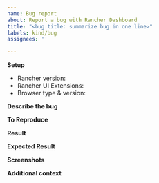 ```yaml
---
name: Bug report
about: Report a bug with Rancher Dashboard
title: "<bug title: summarize bug in one line>"
labels: kind/bug
assignees: ''

---
```

<!--------- For bugs and general issues --------->
**Setup**
- Rancher version:
- Rancher UI Extensions:
- Browser type & version:

**Describe the bug**
<!--A clear and concise description of what the bug is.-->

**To Reproduce**
<!--Steps to reproduce the behavior-->

**Result**

**Expected Result**
<!--A clear and concise description of what you expected to happen.-->

**Screenshots**
<!-- If applicable, add screenshots to help explain your problem and/or errors in the browser's dev console -->

**Additional context**
<!--Add any other context about the problem here. -->
